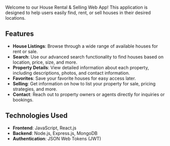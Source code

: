 Welcome to our House Rental & Selling Web App! This application is designed to help users easily find, rent, or sell houses in their desired locations.

## Features

- **House Listings**: Browse through a wide range of available houses for rent or sale.
- **Search**: Use our advanced search functionality to find houses based on location, price, size, and more.
- **Property Details**: View detailed information about each property, including descriptions, photos, and contact information.
- **Favorites**: Save your favorite houses for easy access later.
- **Selling**: Get information on how to list your property for sale, pricing strategies, and more.
- **Contact**: Reach out to property owners or agents directly for inquiries or bookings.

## Technologies Used

- **Frontend**:  JavaScript, React.js
- **Backend**: Node.js, Express.js, MongoDB
- **Authentication**: JSON Web Tokens (JWT)
